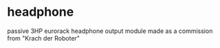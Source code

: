 # headphone
passive 3HP eurorack headphone output module made as a commission from "Krach der Roboter"
